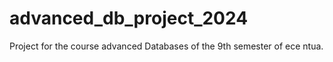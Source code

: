 # advanced_db_project_2024
Project for the course advanced Databases of the 9th semester of ece ntua.
